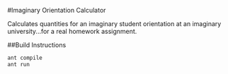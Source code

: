 #Imaginary Orientation Calculator

Calculates quantities for an imaginary student orientation at an imaginary
university...for a real homework assignment.


##Build Instructions

```bash
ant compile
ant run
```
